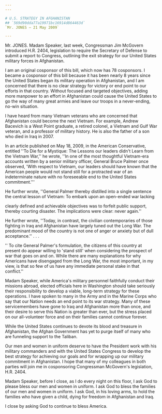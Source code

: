```yaml
---
---

# U.S. STRATEGY IN AFGHANISTAN
## `569d90dda77a19971bc16914d864463d`
`Mr. JONES — 21 May 2009`

---
```



Mr. JONES. Madam Speaker, last week, Congressman Jim McGovern 
introduced H.R. 2404, legislation to require the Secretary of Defense 
to submit a report to Congress, outlining the exit strategy for our 
United States military forces in Afghanistan.

I am an original cosponsor of this bill, which now has 78 cosponsors. 
I became a cosponsor of this bill because it has been nearly 8 years 
since the United States began its military operation in Afghanistan, 
and I am concerned that there is no clear strategy for victory or end 
point to our efforts in that country. Without focused and targeted 
objectives, adding more manpower to an effort in Afghanistan could 
cause the United States to go the way of many great armies and leave 
our troops in a never-ending, no-win situation.

I have heard from many Vietnam veterans who are concerned that 
Afghanistan could become the next Vietnam. For example, Andrew Bacevich 
is a West Point graduate, a retired colonel, a Vietnam and Gulf War 
veteran, and a professor of military history. He is also the father of 
a son who died in Iraq in 2007.

In an article published on May 18, 2009, in the American 
Conservative, entitled ''To Die for a Mystique: The Lessons our leaders 
didn't Learn from the Vietnam War,'' he wrote, ''In one of the most 
thoughtful Vietnam-era accounts written by a senior military officer, 
General Bruce Palmer once observed, 'With respect to Vietnam, our 
leaders should have known that the American people would not stand 
still for a protracted war of an indeterminate nature with no 
foreseeable end to the United States commitment.'''

He further wrote, ''General Palmer thereby distilled into a single 
sentence the central lesson of Vietnam: To embark upon an open-ended 
war lacking


clearly defined and achievable objectives was to forfeit public 
support, thereby courting disaster. The implications were clear: never 
again.''

He further wrote, ''Today, in contrast, the civilian contemporaries 
of those fighting in Iraq and Afghanistan have largely tuned out the 
Long War. The predominant mood of the country is not one of anger or 
anxiety but of dull acceptance.'' . . .

'' To cite General Palmer's formulation, the citizens of this country 
at present do appear willing to 'stand still' when considering the 
prospect of war that goes on and on. While there are many explanations 
for why Americans have disengaged from the Long War, the most 
important, in my view, is that so few of us have any immediate personal 
stake in that conflict.''

Madam Speaker, while America's military personnel faithfully conduct 
their missions abroad, elected officials here in Washington should take 
seriously their responsibility to develop a viable, long-term strategy 
for these operations. I have spoken to many in the Army and in the 
Marine Corps who say that our Nation needs an end point to its war 
strategy. Many of these servicemembers have gone to Iraq and 
Afghanistan more than once, and their desire to serve this Nation is 
greater than ever, but the stress placed on our all-volunteer force and 
on their families cannot continue forever.

While the United States continues to devote its blood and treasure in 
Afghanistan, the Afghan Government has yet to purge itself of many who 
are funneling support to the Taliban.

Our men and women in uniform deserve to have the President work with 
his military commanders and with the United States Congress to develop 
the best strategy for achieving our goals and for wrapping up our 
military commitment in Afghanistan. I hope that many of my colleagues 
in both parties will join me in cosponsoring Congressman McGovern's 
legislation, H.R. 2404.

Madam Speaker, before I close, as I do every night on this floor, I 
ask God to please bless our men and women in uniform. I ask God to 
bless the families of our men and women in uniform. I ask God, in his 
loving arms, to hold the families who have given a child, dying for 
freedom in Afghanistan and Iraq.

I close by asking God to continue to bless America.
